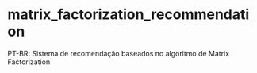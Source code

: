 # matrix_factorization_recommendation
PT-BR: Sistema de recomendação baseados no algoritmo de Matrix Factorization
